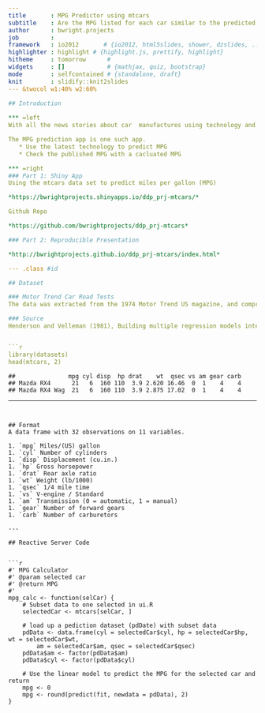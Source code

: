 ```yaml
---
title       : MPG Predictor using mtcars
subtitle    : Are the MPG listed for each car similar to the predicted MPG?
author      : bwright.projects
job         : 
framework   : io2012       # {io2012, html5slides, shower, dzslides, ...}
highlighter : highlight # {highlight.js, prettify, highlight}
hitheme     : tomorrow      # 
widgets     : []            # {mathjax, quiz, bootstrap}
mode        : selfcontained # {standalone, draft}
knit        : slidify::knit2slides
--- &twocol w1:40% w2:60%

## Introduction
  
*** =left
With all the news stories about car  manufactures using technology and other means to quote miles per gallon (mpg), a predictive tool can help you understand the mpg based Onondaga historic data and various models.  

The MPG prediction app is one such app.  
   * Use the latest technology to predict MPG
   * Check the published MPG with a cacluated MPG

*** =right
### Part 1: Shiny App
Using the mtcars data set to predict miles per gallon (MPG)

*https://bwrightprojects.shinyapps.io/ddp_prj-mtcars/*

Github Repo

*https://github.com/bwrightprojects/ddp_prj-mtcars*

### Part 2: Reproducible Presentation

*http://bwrightprojects.github.io/ddp_prj-mtcars/index.html* 

--- .class #id

## Dataset

### Motor Trend Car Road Tests
The data was extracted from the 1974 Motor Trend US magazine, and comprises fuel consumption and 10 aspects of automobile design and performance for 32 automobiles (1973–74 models).

### Source
Henderson and Velleman (1981), Building multiple regression models interactively. Biometrics, 37, 391–411.


```r
library(datasets)
head(mtcars, 2)
```

```
##               mpg cyl disp  hp drat    wt  qsec vs am gear carb
## Mazda RX4      21   6  160 110  3.9 2.620 16.46  0  1    4    4
## Mazda RX4 Wag  21   6  160 110  3.9 2.875 17.02  0  1    4    4
```

---
```


## Format
A data frame with 32 observations on 11 variables.
  
1. `mpg` Miles/(US) gallon
1. `cyl` Number of cylinders 
1. `disp` Displacement (cu.in.) 
1. `hp` Gross horsepower 
1. `drat` Rear axle ratio 
1. `wt` Weight (lb/1000) 
1. `qsec` 1/4 mile time 
1. `vs` V-engine / Standard 
1. `am` Transmission (0 = automatic, 1 = manual) 
1. `gear` Number of forward gears 
1. `carb` Number of carburetors 

---

## Reactive Server Code
  

```r
#' MPG Calculator
#' @param selected car
#' @return MPG
#'
mpg_calc <- function(selCar) {
    # Subset data to one selected in ui.R
    selectedCar <- mtcars[selCar, ]
    
    # load up a pediction dataset (pdDate) with subset data
    pdData <- data.frame(cyl = selectedCar$cyl, hp = selectedCar$hp, wt = selectedCar$wt, 
        am = selectedCar$am, qsec = selectedCar$qsec)
    pdData$am <- factor(pdData$am)
    pdData$cyl <- factor(pdData$cyl)
    
    # Use the linear model to predict the MPG for the selected car and return
    mpg <- 0
    mpg <- round(predict(fit, newdata = pdData), 2)
}
```








